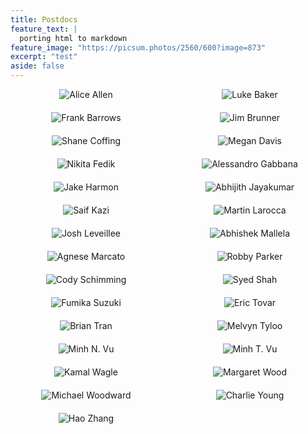 ```yaml
---
title: Postdocs
feature_text: |
  porting html to markdown
feature_image: "https://picsum.photos/2560/600?image=873"
excerpt: "test"
aside: false
---
```


<style>
.container {
    max-width: 900px;
    margin: 0 auto;
}

.staff-list {
    list-style-type: none;
    padding: 0;
    margin: 0;
    display: grid;
    grid-template-columns: repeat(auto-fit, minmax(180px, 1fr));
    gap: 20px;
}

.staff-member {
    text-align: center;
}

.staff-member img {
    max-width: 100%;
    height: auto;
}
</style>

<div class="container">
    <ul class="staff-list">
        <li class="staff-member">
            <img src="{{ site.baseurl }}/assets/photos/postdocs/Allen-Alice.png" alt="Alice Allen">
        </li>
        <li class="staff-member">
            <img src="{{ site.baseurl }}/assets/photos/postdocs/Baker-Luke.png" alt="Luke Baker">
        </li>
        <li class="staff-member">
            <img src="{{ site.baseurl }}/assets/photos/postdocs/Barrows-Frank.png" alt="Frank Barrows">
        </li>
        <li class="staff-member">
            <img src="{{ site.baseurl }}/assets/photos/postdocs/Brunner-Jim.png" alt="Jim Brunner">
        </li>
        <li class="staff-member">
            <img src="{{ site.baseurl }}/assets/photos/postdocs/Coffing-Shane.png" alt="Shane Coffing">
        </li>
        <li class="staff-member">
            <img src="{{ site.baseurl }}/assets/photos/postdocs/Davis-Megan.png" alt="Megan Davis">
        </li>
        <li class="staff-member">
            <img src="{{ site.baseurl }}/assets/photos/postdocs/Fedik-Nikita.png" alt="Nikita Fedik">
        </li>
        <li class="staff-member">
            <img src="{{ site.baseurl }}/assets/photos/postdocs/Gabbana-Alessandro.png" alt="Alessandro Gabbana">
        </li>   
        <li class="staff-member">
            <img src="{{ site.baseurl }}/assets/photos/postdocs/Harmon-Jake.png" alt="Jake Harmon">
        </li>
        <li class="staff-member">
            <img src="{{ site.baseurl }}/assets/photos/postdocs/Jayakumar-Abhijith.png" alt="Abhijith Jayakumar">
        </li>
        <li class="staff-member">
            <img src="{{ site.baseurl }}/assets/photos/postdocs/Kazi-Saif.png" alt="Saif Kazi">
        </li>
        <li class="staff-member">
            <img src="{{ site.baseurl }}/assets/photos/postdocs/Larocca-Martin.png" alt="Martin Larocca">
        </li>
        <li class="staff-member">
            <img src="{{ site.baseurl }}/assets/photos/postdocs/Leveillee-Josh.png" alt="Josh Leveillee">
        </li>
        <li class="staff-member">
            <img src="{{ site.baseurl }}/assets/photos/postdocs/Mallela-Abhishek.png" alt="Abhishek Mallela">
        </li>
        <li class="staff-member">
            <img src="{{ site.baseurl }}/assets/photos/postdocs/Marcato-Agnese.png" alt="Agnese Marcato">
        </li>
        <li class="staff-member">
            <img src="{{ site.baseurl }}/assets/photos/postdocs/Parker-Robby.png" alt="Robby Parker">
        </li>   
        <li class="staff-member">
            <img src="{{ site.baseurl }}/assets/photos/postdocs/Schimming-Cody.png" alt="Cody Schimming">
        </li>
        <li class="staff-member">
            <img src="{{ site.baseurl }}/assets/photos/postdocs/Shah-Syed.png" alt="Syed Shah">
        </li>
        <li class="staff-member">
            <img src="{{ site.baseurl }}/assets/photos/postdocs/Suzuki-Fumika.png" alt="Fumika Suzuki">
        </li>
        <li class="staff-member">
            <img src="{{ site.baseurl }}/assets/photos/postdocs/Tovar-Eric.png" alt="Eric Tovar">
        </li>
        <li class="staff-member">
            <img src="{{ site.baseurl }}/assets/photos/postdocs/Tran-Brian.png" alt="Brian Tran">
        </li>
        <li class="staff-member">
            <img src="{{ site.baseurl }}/assets/photos/postdocs/Tyloo-Melvyn.png" alt="Melvyn Tyloo">
        </li>
        <li class="staff-member">
            <img src="{{ site.baseurl }}/assets/photos/postdocs/Vu-MinhN.png" alt="Minh N. Vu">
        </li>
        <li class="staff-member">
            <img src="{{ site.baseurl }}/assets/photos/postdocs/Vu-MinhT.png" alt="Minh T. Vu">
        </li>   
        <li class="staff-member">
            <img src="{{ site.baseurl }}/assets/photos/postdocs/Wagle-Kamal.png" alt="Kamal Wagle">
        </li>
        <li class="staff-member">
            <img src="{{ site.baseurl }}/assets/photos/postdocs/Wood-Margaret.png" alt="Margaret Wood">
        </li>
        <li class="staff-member">
            <img src="{{ site.baseurl }}/assets/photos/postdocs/Woodward-Michael.png" alt="Michael Woodward">
        </li>
        <li class="staff-member">
            <img src="{{ site.baseurl }}/assets/photos/postdocs/Young-Charlie.png" alt="Charlie Young">
        </li>
        <li class="staff-member">
            <img src="{{ site.baseurl }}/assets/photos/postdocs/Zhang-Hao.png" alt="Hao Zhang">
        </li>
    </ul>
</div>
